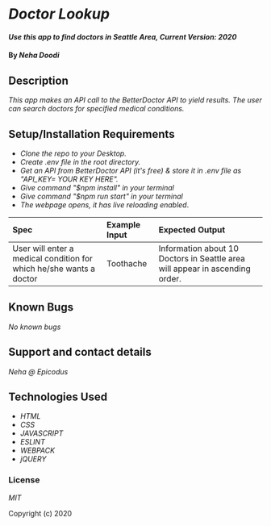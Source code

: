 # _Doctor Lookup_

#### _Use this app to find doctors in Seattle Area, Current Version: 2020_

#### By _**Neha Doodi**_

## Description

_This app makes an API call to the BetterDoctor API to yield results. The user can search doctors for specified medical conditions._

## Setup/Installation Requirements

- _Clone the repo to your Desktop._
- _Create .env file in the root directory._
- _Get an API from BetterDoctor API (it's free) & store it in .env file as "API_KEY= YOUR KEY HERE"._
- _Give command "\$npm install" in your terminal_
- _Give command "\$npm run start" in your terminal_
- _The webpage opens, it has live reloading enabled_.

<!-- * Specs: -->

| Spec                                                                | Example Input | Expected Output                                                              |
| :------------------------------------------------------------------ | :------------ | :--------------------------------------------------------------------------- |
| User will enter a medical condition for which he/she wants a doctor | Toothache     | Information about 10 Doctors in Seattle area will appear in ascending order. |

## Known Bugs

_No known bugs_

## Support and contact details

_Neha @ Epicodus_

## Technologies Used

- _HTML_
- _CSS_
- _JAVASCRIPT_
- _ESLINT_
- _WEBPACK_
- _jQUERY_

### License

_MIT_

Copyright (c) 2020
